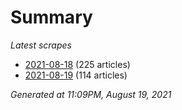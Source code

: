 # Summary
*Latest scrapes*
* [2021-08-18](https://github.com/nuuuwan/news_lk/blob/data/news_lk.2021-08-18.json) (225 articles)
* [2021-08-19](https://github.com/nuuuwan/news_lk/blob/data/news_lk.2021-08-19.json) (114 articles)

*Generated at 11:09PM, August 19, 2021*